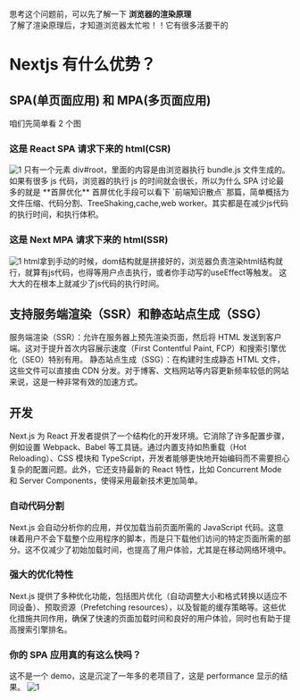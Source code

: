 思考这个问题前，可以先了解一下 **浏览器的渲染原理**  
了解了渲染原理后，才知道浏览器太忙啦！！它有很多活要干的

# Nextjs 有什么优势？

## SPA(单页面应用) 和 MPA(多页面应用)

咱们先简单看 2 个图

### 这是 React SPA 请求下来的 html(CSR)

<img src="/img/engineer/next-1.png" alt="1" style="max-width: 100%;">
只有一个元素 div#root，里面的内容是由浏览器执行 bundle.js 文件生成的。  
如果有很多 js 代码，浏览器的执行 js 的时间就会很长，所以为什么 SPA 讨论最多的就是 **首屏优化**  
首屏优化手段可以看下 `前端知识散点` 那篇，简单概括为文件压缩、代码分割、TreeShaking,cache,web worker。其实都是在减少js代码的执行时间，和执行体积。

### 这是 Next MPA 请求下来的 html(SSR)

<img src="/img/engineer/next-2.png" alt="1" style="max-width: 100%;">
html拿到手动的时候，dom结构就是拼接好的，浏览器负责渲染html结构就行，就算有js代码，也得等用户点击执行，或者你手动写的useEffect等触发。  这大大的在根本上就减少了js代码的执行时间。

## 支持服务端渲染（SSR）和静态站点生成（SSG）

服务端渲染（SSR）：允许在服务器上预先渲染页面，然后将 HTML 发送到客户端。这对于提升首次内容展示速度（First Contentful Paint, FCP）和搜索引擎优化（SEO）特别有用。
静态站点生成（SSG）：在构建时生成静态 HTML 文件，这些文件可以直接由 CDN 分发。对于博客、文档网站等内容更新频率较低的网站来说，这是一种非常有效的加速方式。

## 开发

Next.js 为 React 开发者提供了一个结构化的开发环境。它消除了许多配置步骤，例如设置 Webpack、Babel 等工具链。通过内置支持如热重载（Hot Reloading）、CSS 模块和 TypeScript，开发者能够更快地开始编码而不需要担心复杂的配置问题。此外，它还支持最新的 React 特性，比如 Concurrent Mode 和 Server Components，使得采用最新技术更加简单。

### 自动代码分割

Next.js 会自动分析你的应用，并仅加载当前页面所需的 JavaScript 代码。这意味着用户不会下载整个应用程序的脚本，而是只下载他们访问的特定页面所需的部分。这不仅减少了初始加载时间，也提高了用户体验，尤其是在移动网络环境中。

### 强大的优化特性

Next.js 提供了多种优化功能，包括图片优化（自动调整大小和格式转换以适应不同设备）、预取资源（Prefetching resources），以及智能的缓存策略等。这些优化措施共同作用，确保了快速的页面加载时间和良好的用户体验，同时也有助于提高搜索引擎排名。

### 你的 SPA 应用真的有这么快吗？

这不是一个 demo，这是沉淀了一年多的老项目了，这是 performance 显示的结果。
<img src="/img/engineer/next-3.png" alt="1" style="max-width: 100%;">
